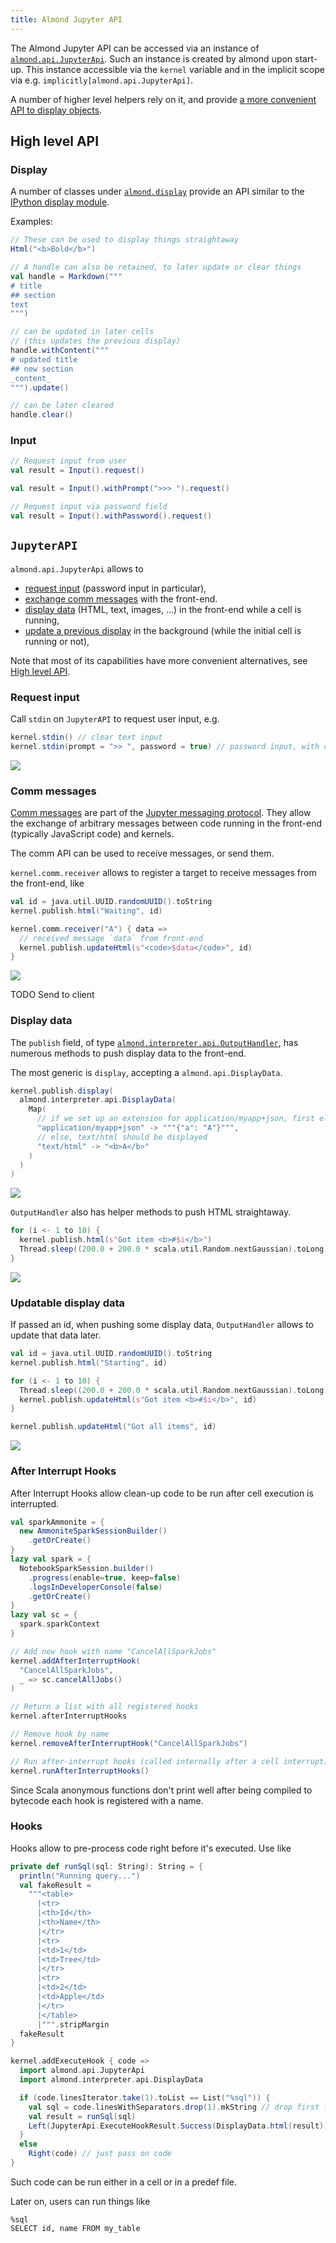 ```yaml
---
title: Almond Jupyter API
---
```


The Almond Jupyter API can be accessed via an instance of [`almond.api.JupyterApi`](#jupyterapi). Such an
instance is created by almond upon start-up. This instance accessible via the `kernel` variable and in the
implicit scope via e.g. `implicitly[almond.api.JupyterApi]`.

A number of higher level helpers rely on it, and provide [a more convenient API to display objects](#display).

## High level API

### Display

A number of classes under [`almond.display`](https://github.com/almond-sh/almond/tree/master/modules/scala/jupyter-api/src/main/scala/almond/display)
provide an API similar to the
[IPython display module](https://ipython.readthedocs.io/en/7.4.0/api/generated/IPython.display.html).

Examples:
```scala
// These can be used to display things straightaway
Html("<b>Bold</b>")
```

```scala
// A handle can also be retained, to later update or clear things
val handle = Markdown("""
# title
## section
text
""")

// can be updated in later cells
// (this updates the previous display)
handle.withContent("""
# updated title
## new section
_content_
""").update()

// can be later cleared
handle.clear()
```

### Input

```scala
// Request input from user
val result = Input().request()
```

```scala
val result = Input().withPrompt(">>> ").request()
```

```scala
// Request input via password field
val result = Input().withPassword().request()
```


## `JupyterAPI`

`almond.api.JupyterApi` allows to
- [request input](#request-input) (password input in particular),
- [exchange comm messages](#comm-messages) with the front-end.
- [display data](#display-data) (HTML, text, images, …) in the front-end while a cell is running,
- [update a previous display](#updatable-display-data) in the background (while the initial cell is running or not),

Note that most of its capabilities have more convenient alternatives, see [High level API](#high-level-api).

### Request input

Call `stdin` on `JupyterAPI` to request user input, e.g.
```scala
kernel.stdin() // clear text input
kernel.stdin(prompt = ">> ", password = true) // password input, with custom prompt
```

![](/demo/stdin.gif)

### Comm messages

[Comm messages](https://jupyter-notebook.readthedocs.io/en/5.7.2/comms.html) are part of the
[Jupyter messaging protocol](https://jupyter-client.readthedocs.io/en/5.2.3/messaging.html). They
allow the exchange of arbitrary messages between code running in the front-end (typically JavaScript code)
and kernels.

The comm API can be used to receive messages, or send them.

`kernel.comm.receiver` allows to register a target to receive messages from the front-end, like
```scala
val id = java.util.UUID.randomUUID().toString
kernel.publish.html("Waiting", id)

kernel.comm.receiver("A") { data =>
  // received message `data` from front-end
  kernel.publish.updateHtml(s"<code>$data</code>", id)
}
```

![](/demo/comm-receive.gif)

TODO Send to client

### Display data

The `publish` field, of type [`almond.interpreter.api.OutputHandler`](https://github.com/almond-sh/almond/blob/master/modules/shared/interpreter-api/src/main/scala/almond/interpreter/api/OutputHandler.scala), has numerous methods to push display data to the front-end.

The most generic is `display`, accepting a `almond.api.DisplayData`.

```scala
kernel.publish.display(
  almond.interpreter.api.DisplayData(
    Map(
      // if we set up an extension for application/myapp+json, first element should be picked
      "application/myapp+json" -> """{"a": "A"}""",
      // else, text/html should be displayed
      "text/html" -> "<b>A</b>"
    )
  )
)
```

![](/demo/display-alternative.gif)

`OutputHandler` also has helper methods to push HTML straightaway.

```scala
for (i <- 1 to 10) {
  kernel.publish.html(s"Got item <b>#$i</b>")
  Thread.sleep((200.0 + 200.0 * scala.util.Random.nextGaussian).toLong max 0L)
}
```

![](/demo/display.gif)

### Updatable display data

If passed an id, when pushing some display data, `OutputHandler` allows to update
that data later.

```scala
val id = java.util.UUID.randomUUID().toString
kernel.publish.html("Starting", id)

for (i <- 1 to 10) {
  Thread.sleep((200.0 + 200.0 * scala.util.Random.nextGaussian).toLong max 0L)
  kernel.publish.updateHtml(s"Got item <b>#$i</b>", id)
}

kernel.publish.updateHtml("Got all items", id)
```

![](/demo/updatable.gif)

### After Interrupt Hooks

After Interrupt Hooks allow clean-up code to be run after cell
execution is interrupted.
```scala
val sparkAmmonite = {
  new AmmoniteSparkSessionBuilder()
    .getOrCreate()
}
lazy val spark = {
  NotebookSparkSession.builder()
    .progress(enable=true, keep=false)
    .logsInDeveloperConsole(false)
    .getOrCreate()
}
lazy val sc = {
  spark.sparkContext
}

// Add new hook with name "CancelAllSparkJobs"
kernel.addAfterInterruptHook(
  "CancelAllSparkJobs",
  _ => sc.cancelAllJobs()
)

// Return a list with all registered hooks
kernel.afterInterruptHooks

// Remove hook by name
kernel.removeAfterInterruptHook("CancelAllSparkJobs")

// Run after-interrupt hooks (called internally after a cell interrupt)
kernel.runAfterInterruptHooks()
```
Since Scala anonymous functions don't print well after being compiled to bytecode
each hook is registered with a name.


### Hooks

Hooks allow to pre-process code right before it's executed. Use like
```scala
private def runSql(sql: String): String = {
  println("Running query...")
  val fakeResult =
    """<table>
      |<tr>
      |<th>Id</th>
      |<th>Name</th>
      |</tr>
      |<tr>
      |<td>1</td>
      |<td>Tree</td>
      |</tr>
      |<tr>
      |<td>2</td>
      |<td>Apple</td>
      |</tr>
      |</table>
      |""".stripMargin
  fakeResult
}

kernel.addExecuteHook { code =>
  import almond.api.JupyterApi
  import almond.interpreter.api.DisplayData

  if (code.linesIterator.take(1).toList == List("%sql")) {
    val sql = code.linesWithSeparators.drop(1).mkString // drop first line with "%sql"
    val result = runSql(sql)
    Left(JupyterApi.ExecuteHookResult.Success(DisplayData.html(result)))
  }
  else
    Right(code) // just pass on code
}
```

Such code can be run either in a cell or in a predef file.

Later on, users can run things like
```text
%sql
SELECT id, name FROM my_table
```
